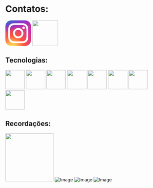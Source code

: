 # Contatos:

<div>
<a href="https://www.instagram.com/juliocezar.gui_/" target="_blank"><img width="80" height="80" src="https://github.com/tandpfun/skill-icons/blob/main/icons/Instagram.svg" target="_blank"></a>
<a href="https://www.linkedin.com/in/julio-cezar-guilherme-b40365347/" target="_blank"><img width="80" height="80" src="https://cdn.jsdelivr.net/gh/devicons/devicon@latest/icons/linkedin/linkedin-original.svg" /></a>   
</div>

## Tecnologias: <br>
<div>
  <img width="60" height="60" src="https://cdn.jsdelivr.net/gh/devicons/devicon@latest/icons/html5/html5-original.svg" />
  <img width="60" height="60" src="https://cdn.jsdelivr.net/gh/devicons/devicon@latest/icons/css3/css3-original.svg" />
  <img width="60" height="60" src="https://cdn.jsdelivr.net/gh/devicons/devicon@latest/icons/javascript/javascript-original.svg" />
  <img width="60" height="60" src="https://cdn.jsdelivr.net/gh/devicons/devicon@latest/icons/typescript/typescript-original.svg" />
  <img width="60" height="60" src="https://cdn.jsdelivr.net/gh/devicons/devicon@latest/icons/react/react-original.svg" />
  <img width="60" height="60" src="https://cdn.jsdelivr.net/gh/devicons/devicon@latest/icons/bootstrap/bootstrap-original.svg" />
  <img width="60" height="60" src="https://cdn.jsdelivr.net/gh/devicons/devicon@latest/icons/java/java-original-wordmark.svg" />
  <img width="60" height="60" src="https://cdn.jsdelivr.net/gh/devicons/devicon@latest/icons/spring/spring-original.svg" />
</div>
        

## Recordações:
<div>
  <img width="150" height="150" src="https://cdn1.gnarususercontent.com.br/6/409216/ff043987-239b-4661-bdb1-7f4ca6092c48.png" />
  <img width="150" height="150" alt="Image" src="https://github.com/user-attachments/assets/e7020a68-541e-445a-97a2-8b5ed8730149" />
  <img width="150" height="150" alt="Image" src="https://github.com/user-attachments/assets/c5fed3f8-d526-4ea6-8d87-dc350bee5d21" />
  <img width="150" height="150" alt="Image" src="https://github.com/user-attachments/assets/a27f68f6-5cdd-4812-905a-dbc1d3f9f7b6" />
</div>
